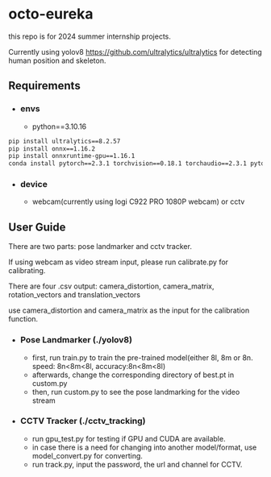 # octo-eureka

this repo is for 2024 summer internship projects.

Currently using yolov8 <https://github.com/ultralytics/ultralytics> for detecting human position and skeleton.

## Requirements

- ### envs

  - python==3.10.16
  
```bash
pip install ultralytics==8.2.57
pip install onnx==1.16.2
pip install onnxruntime-gpu==1.16.1
conda install pytorch==2.3.1 torchvision==0.18.1 torchaudio==2.3.1 pytorch-cuda=11.8 -c pytorch -c nvidia
```

- ### device

  - webcam(currently using logi C922 PRO 1080P webcam) or cctv

## User Guide

There are two parts: pose landmarker and cctv tracker.

If using webcam as video stream input, please run calibrate.py for calibrating.

There are four .csv output: camera_distortion, camera_matrix, rotation_vectors and translation_vectors

use camera_distortion and camera_matrix as the input for the calibration function.

- ### Pose Landmarker (./yolov8)

  - first, run train.py to train the pre-trained model(either 8l, 8m or 8n. speed: 8n<8m<8l, accuracy:8n<8m<8l)
  - afterwards, change the corresponding directory of best.pt in custom.py
  - then, run custom.py to see the pose landmarking for the video stream

- ### CCTV Tracker (./cctv_tracking)

  - run gpu_test.py for testing if GPU and CUDA are available.
  - in case there is a need for changing into another model/format, use model_convert.py for converting.
  - run track.py, input the password, the url and channel for CCTV.
